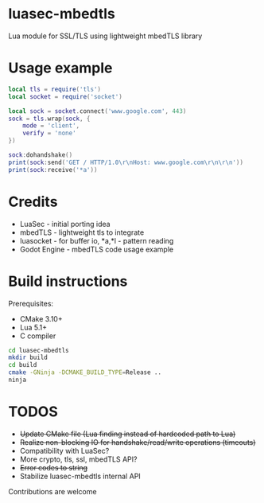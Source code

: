 # luasec-mbedtls
Lua module for SSL/TLS using lightweight mbedTLS library

# Usage example
```lua
local tls = require('tls')
local socket = require('socket')

local sock = socket.connect('www.google.com', 443)
sock = tls.wrap(sock, {
    mode = 'client',
    verify = 'none'
})

sock:dohandshake()
print(sock:send('GET / HTTP/1.0\r\nHost: www.google.com\r\n\r\n'))
print(sock:receive('*a'))
```

# Credits

- LuaSec - initial porting idea
- mbedTLS - lightweight tls to integrate
- luasocket - for buffer io, *a,*l - pattern reading
- Godot Engine - mbedTLS code usage example

# Build instructions
Prerequisites:
- CMake 3.10+
- Lua 5.1+
- C compiler

```bash
cd luasec-mbedtls
mkdir build
cd build
cmake -GNinja -DCMAKE_BUILD_TYPE=Release ..
ninja
```

# TODOS
- ~~Update CMake file (Lua finding instead of hardcoded path to Lua)~~
- ~~Realize non-blocking IO for handshake/read/write operations (timeouts)~~
- Compatibility with LuaSec?
- More crypto, tls, ssl, mbedTLS API?
- ~~Error codes to string~~
- Stabilize luasec-mbedtls internal API



Contributions are welcome
